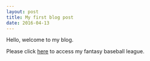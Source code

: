 ```yaml
---
layout: post
title: My first blog post
date: 2016-04-13
---
```


Hello, welcome to my blog.

Please click [here](http://baseball.fantasysports.yahoo.com/b1/36186) to access my fantasy baseball league.

